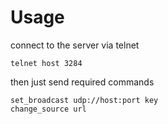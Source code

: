 Usage
=====
connect to the server via telnet
```
telnet host 3284
```
then just send required commands
```
set_broadcast udp://host:port key
change_source url
```
